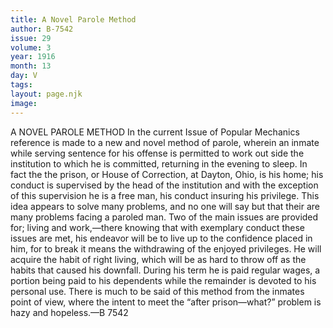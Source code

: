 ```yaml
---
title: A Novel Parole Method
author: B-7542
issue: 29
volume: 3
year: 1916
month: 13
day: V
tags:
layout: page.njk
image:
---
```

A NOVEL PAROLE METHOD       In the current Issue of Popular Mechanics reference is made to a new and novel method of parole, wherein an inmate while serving sentence for his offense is permitted to work out side the institution to which he is committed, returning in the evening to sleep. In fact the the prison, or House of Correction, at Dayton, Ohio, is his home; his conduct is supervised by the head of the institution and with the exception of this supervision he is a free man, his conduct insuring his privilege. This idea appears to solve many problems, and no one will say but that their are many problems facing a paroled man.       Two of the main issues are provided for; living and work,—there knowing that with exemplary conduct these issues are met, his endeavor will be to live up to the confidence placed in him, for to break it means the withdrawing of the enjoyed privileges. He will acquire the habit of right living, which will be as hard to throw off as the habits that caused his downfall. During his term he is paid regular wages, a portion being paid to his dependents while the remainder is devoted to his personal use. There is much to be said of this method from the inmates point of view, where the intent to meet the “after prison—what?” problem is hazy and hopeless.—B 7542
